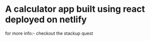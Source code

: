 # A calculator app built using react deployed on netlify

for more info:- checkout the stackup quest
